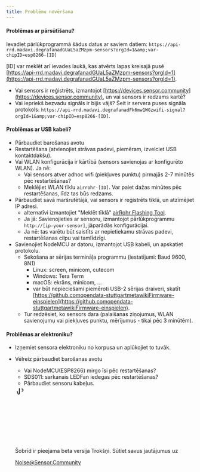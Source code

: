```yaml
---
title: Problēmu novēršana
---
```


#### Problēmas ar pārsūtīšanu?
Ievadiet pārlūkprogrammā šādus datus ar saviem datiem:
`https://api-rrd.madavi.degrafanadGUaL5aZMzpm-sensors?orgId=1&amp;var-chipID=esp8266-[ID]`

[ID] var meklēt arī ievades laukā, kas atvērts lapas kreisajā pusē [https://api-rrd.madavi.degrafanadGUaL5aZMzpm-sensors?orgId=1](https://api-rrd.madavi.degrafanadGUaL5aZMzpm-sensors?orgId=1).

* Vai sensors ir reģistrēts, izmantojot [https://devices.sensor.community](https://devices.sensor.community), un vai sensors ir redzams kartē?
* Vai iepriekš bezvadu signāls ir bijis vājš?
  Šeit ir servera puses signāla protokols: `https://api-rrd.madavi.degrafanadFk6mw1WGzwifi-signal?orgId=1&amp;var-chipID=esp8266-[ID]`.

#### Problēmas ar USB kabeli?
* Pārbaudiet barošanas avotu
* Restartēšana (atvienojiet strāvas padevi, piemēram, izvelciet USB kontaktdakšu).
* Vai WLAN konfigurācija ir kārtībā (sensors savienojas ar konfigurēto WLAN). Ja nē:
  * Vai sensors atver adhoc wifi (piekļuves punktu) pirmajās 2-7 minūtēs pēc restartēšanas?
  * Meklējiet WLAN tīklu `airrohr-[ID]`. Var paiet dažas minūtes pēc restartēšanas, līdz tas būs redzams.
* Pārbaudiet savā maršrutētājā, vai sensors ir reģistrēts tīklā, un atzīmējiet IP adresi.
  * alternatīvi izmantojiet "Meklēt tīklā" [airRohr Flashing Tool](https://github.comopendata-stuttgartairrohr-firmware-flasher).
  * Ja jā: Savienojieties ar sensoru, izmantojot pārlūkprogrammu `http://[ip-your-sensor]`, jāparādās konfigurācijai.
  * Ja nē: tas varētu būt saistīts ar nepietiekamu strāvas padevi, restartēšanas cilpu vai tamlīdzīgi.
* Savienojiet NodeMCU ar datoru, izmantojot USB kabeli, un apskatiet protokolu.
  * Sekošana ar sērijas termināļa programmu (iestatījumi: Baud 9600, 8N1)
    * Linux: screen, minicom, cutecom
    * Windows: Tera Term
    * macOS: ekrāns, minicom, ...
    * var būt nepieciešami piemēroti USB-2 sērijas draiveri, skatīt [https://github.comopendata-stuttgartmetawikiFirmware-einspielen](https://github.comopendata-stuttgartmetawikiFirmware-einspielen).
  * Tur redzēsiet, ko sensors dara (palaišanas ziņojumus, WLAN savienojumu vai piekļuves punktu, mērījumus - tikai pēc 3 minūtēm).

#### Problēmas ar elektroniku?
* Izņemiet sensora elektroniku no korpusa un aplūkojiet to tuvāk.
* Vēlreiz pārbaudiet barošanas avotu
    * Vai NodeMCU(ESP8266) mirgo īsi pēc restartēšanas?
    * SDS011: sarkanais LEDFan iedegas pēc restartēšanas?
    * Pārbaudiet sensoru kabeļus.

  <div class="max-w-screen-xl mx-auto pt-5">
      <div class="p-2 rounded-lg bg-indigo-100 shadow-lg sm:p-3">
      <div class="flex items-center">
            <span class="p-2 rounded-lg bg-indigo-500">
              <svg class="h-8 w-8 text-white" fill="none" viewBox="0 0 0 24 24" stroke="currentColor">
                <path stroke-linecap="round" stroke-linejoin="round" stroke-width="2" d="M11 5.882V19.24a1.76 1.76 0 01-3.417.592l-2.147-6.15M18 13a3 3 0 100-6M5. 436 13.683A4.001 4.001 0 017 6h1.832c4.1 0 7.625-1.234 9.168-3v14c-1.543-1.766-5.067-3-9.168-3H7a3.988 3.988 0 01-1.564-.317z" >
              <svg>
            <span>
        <div class="flex flex-wrap">
          <div class="flex-wrap flex">
            <p class="pt-1 text-indigo-700 font-medium">
                Šobrīd ir pieejama beta versija Trokšņi. Sūtiet savus jautājumus uz<p>
          <a href="mailto:Noise@Sensor.Community" class="ml-1 font-medium underline text-whover:text-yellow-600">
                  Noise@Sensor.Community<a>
          <div>
           <div>
      <div>
    <div>
  <div>

